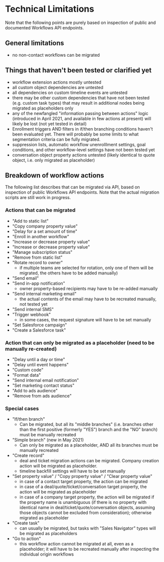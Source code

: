 # Technical Limitations

Note that the following points are purely based on inspection of public and documented Workflows API endpoints.

## General limitations
* no non-contact workflows can be migrated

## Things that haven't been tested or clarified yet
* workflow extension actions mostly untested
* all custom object dependencies are untested
* all dependencies on custom timeline events are untested
* there may be other custom dependencies that have not been tested (e.g. custom task types) that may result in additional nodes being migrated as placeholders only
* any of the newfangled "information passing between actions" logic (introduced in April 2021, and available in few actions at present) will likely be lost (not yet tested in detail)
* Enrollment triggers AND filters in if/then branching conditions haven't been evaluated yet. There will probably be some limits to what segmentation criteria can be fully migrated.
* suppression lists, automatic workflow unenrolllment settings, goal conditions, and other workflow-level settings have not been tested yet
* conversation object property actions untested (likely identical to quote object, i.e. only migrated as placeholder)

## Breakdown of workflow actions
The following list describes that can be migrated via API, based on inspection of public Workflows API endpoints. Note that the actual migration scripts are still work in progress.

### Actions that can be migrated
* "Add to static list"
* "Copy company property value"
* "Delay for a set amount of time"
* "Enroll in another workflow"
* "Increase or decrease property value"
* "Increase or decrease property value"
* "Manage subscription status"
* "Remove from static list"
* "Rotate record to owner"
  * if multiple teams are selected for rotation, only one of them will be migrated, the others have to be added manually)
* "Send email"
* "Send in-app notification"
  * owner property-based recipients may have to be re-added manually
* "Send internal marketing email"
  * the actual contents of the email may have to be recreated manually, not tested yet
* "Send internal SMS"
* "Trigger webhook"
  * in some cases, the request signature will have to be set manually
* "Set Salesforce campaign"
* "Create a Salesforce task"

### Action that can only be migrated as a placeholder (need to be manually re-created)

* "Delay until a day or time"
* "Delay until event happens"
* "Custom code"
* "Format data"
* "Send internal email notification"
* "Set marketing contact status"
* "Add to ads audience"
* "Remove from ads audience"

### Special cases
* "If/then branch"
  * Can be migrated, but all its "middle branches" (i.e. branches other than the first positive (formerly "YES") branch and the "NO" branch) must be manually recreated
* "Simple branch" (new in May 2021)
  * Can only be migrated as a placeholder, AND all its branches must be manually recreated
* "Create record"
  * deal and ticket migration actions can be migrated. Company creation action will be migrated as placeholder.
  * timeline backfill settings will have to be set manually
* "Set property value" / "Copy property value" / "Clear property value"
  * in case of a contact target property, the action can be migrated
  * in case of a deal/quote/ticket/conversation target property, the action will be migrated as placeholder
  * in case of a company target property, the action will be migrated if the property name is unambiguous (if there is no property with identical name in deal/ticket/quote/conversation objects, assuming those objects cannot be excluded from consideration); otherwise migrated as placeholder
* "Create task"
  * can usually be migrated, but tasks with "Sales Navigator" types will be migrated as placeholders
* "Go to action"
  * this workflow action cannot be migrated at all, even as a placeholder; it will have to be recreated manually after inspecting the individual origin workflows